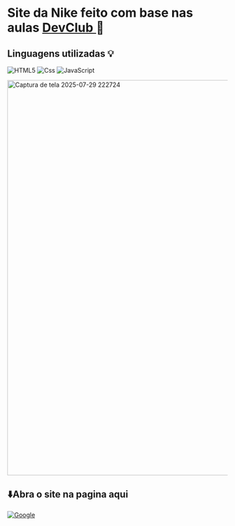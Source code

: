 <h1> Site da Nike feito com base nas aulas <a href="https://rodolfomori.com.br/"> DevClub </a>👟</h1>

<h2>Linguagens utilizadas 💡</h2>

![HTML5](https://img.shields.io/badge/html5-%23E34F26.svg?style=for-the-badge&logo=html5&logoColor=white)
![Css](https://img.shields.io/badge/CSS-663399.svg?style=for-the-badge&logo=CSS&logoColor=white)
![JavaScript](https://img.shields.io/badge/javascript-%23323330.svg?style=for-the-badge&logo=javascript&logoColor=%23F7DF1E)

<img width="1918" height="904" alt="Captura de tela 2025-07-29 222724" src="https://github.com/user-attachments/assets/c581f503-311c-4a11-b3e7-ceaf23b864d8" />

  <h2>⬇️Abra o site na pagina aqui </h2> 
  
<a href=https://site-nike-joao-mateus-martins-alves-projects.vercel.app/>![Google](https://img.shields.io/badge/google-4285F4?style=for-the-badge&logo=google&logoColor=white)</a>
